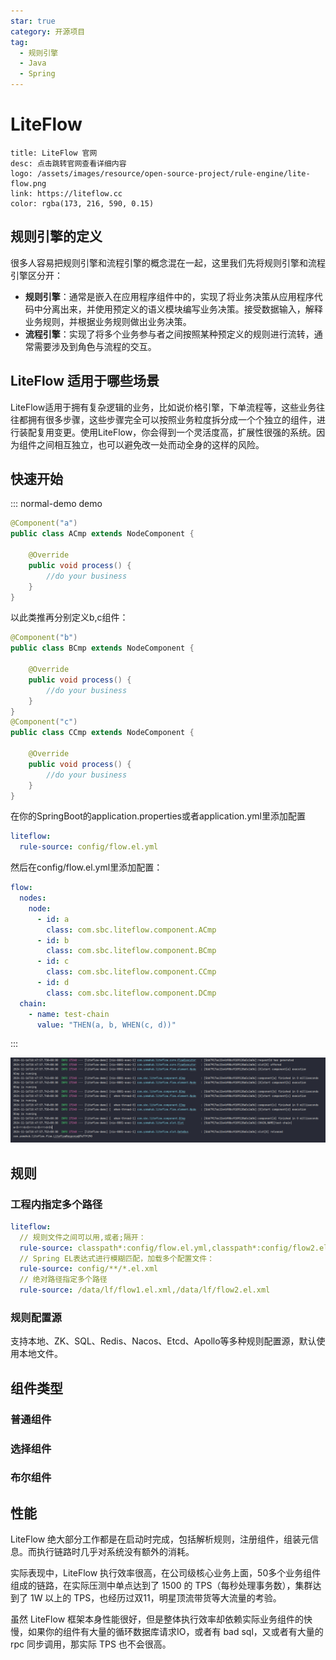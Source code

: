 ```yaml
---
star: true
category: 开源项目
tag:
  - 规则引擎
  - Java
  - Spring
---
```


# LiteFlow

```card
title: LiteFlow 官网
desc: 点击跳转官网查看详细内容
logo: /assets/images/resource/open-source-project/rule-engine/lite-flow.png
link: https://liteflow.cc
color: rgba(173, 216, 590, 0.15)
```

## 规则引擎的定义
很多人容易把规则引擎和流程引擎的概念混在一起，这里我们先将规则引擎和流程引擎区分开：
- **规则引擎**：通常是嵌入在应用程序组件中的，实现了将业务决策从应用程序代码中分离出来，并使用预定义的语义模块编写业务决策。接受数据输入，解释业务规则，并根据业务规则做出业务决策。
- **流程引擎**：实现了将多个业务参与者之间按照某种预定义的规则进行流转，通常需要涉及到角色与流程的交互。

## LiteFlow 适用于哪些场景
LiteFlow适用于拥有复杂逻辑的业务，比如说价格引擎，下单流程等，这些业务往往都拥有很多步骤，这些步骤完全可以按照业务粒度拆分成一个个独立的组件，进行装配复用变更。使用LiteFlow，你会得到一个灵活度高，扩展性很强的系统。因为组件之间相互独立，也可以避免改一处而动全身的这样的风险。

## 快速开始

::: normal-demo demo
```java
@Component("a")
public class ACmp extends NodeComponent {

	@Override
	public void process() {
		//do your business
	}
}
```
以此类推再分别定义b,c组件：
```java
@Component("b")
public class BCmp extends NodeComponent {

	@Override
	public void process() {
		//do your business
	}
}
@Component("c")
public class CCmp extends NodeComponent {

	@Override
	public void process() {
		//do your business
	}
}
```
在你的SpringBoot的application.properties或者application.yml里添加配置
```yaml
liteflow:
  rule-source: config/flow.el.yml
```
然后在config/flow.el.yml里添加配置：
```yaml
flow:
  nodes:
    node:
      - id: a
        class: com.sbc.liteflow.component.ACmp
      - id: b
        class: com.sbc.liteflow.component.BCmp
      - id: c
        class: com.sbc.liteflow.component.CCmp
      - id: d
        class: com.sbc.liteflow.component.DCmp
  chain:
    - name: test-chain
      value: "THEN(a, b, WHEN(c, d))"

```
:::

![LiteFlow Demo 运行结果](/assets/images/resource/open-source-project/rule-engine/liteflow-demo.png "LiteFlow Demo 运行结果")

## 规则
### 工程内指定多个路径
```yaml
liteflow:
  // 规则文件之间可以用,或者;隔开：
  rule-source: classpath*:config/flow.el.yml,classpath*:config/flow2.el.yml
  // Spring EL表达式进行模糊匹配，加载多个配置文件：
  rule-source: config/**/*.el.xml
  // 绝对路径指定多个路径
  rule-source: /data/lf/flow1.el.xml,/data/lf/flow2.el.xml
```
### 规则配置源
支持本地、ZK、SQL、Redis、Nacos、Etcd、Apollo等多种规则配置源，默认使用本地文件。

## 组件类型
### 普通组件
### 选择组件
### 布尔组件

## 性能
LiteFlow 绝大部分工作都是在启动时完成，包括解析规则，注册组件，组装元信息。而执行链路时几乎对系统没有额外的消耗。

实际表现中，LiteFlow 执行效率很高，在公司级核心业务上面，50多个业务组件组成的链路，在实际压测中单点达到了 1500 的 TPS（每秒处理事务数），集群达到了 1W 以上的 TPS，也经历过双11，明星顶流带货等大流量的考验。

虽然 LiteFlow 框架本身性能很好，但是整体执行效率却依赖实际业务组件的快慢，如果你的组件有大量的循环数据库请求IO，或者有 bad sql，又或者有大量的 rpc 同步调用，那实际 TPS 也不会很高。